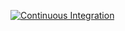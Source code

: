  
[![Continuous Integration](https://github.com/robozushi10/qiita_gha/actions/workflows/ct.yml/badge.svg)](https://github.com/robozushi10/qiita_gha/actions/workflows/ct.yml)


